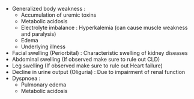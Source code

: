 - Generalized body weakness :
	- Accumulation of uremic toxins
	- Metabolic acidosis
	- Electrolyte imbalance : Hyperkalemia (can cause muscle weakness and paralysis)
	- Edema
	- Underlying illness
- Facial swelling (Periorbital) : Characteristic swelling of kidney diseases
- Abdominal swelling (If observed make sure to rule out CLD)
- Leg swelling (If observed make sure to rule out Heart failure)
- Decline in urine output (Oliguria) : Due to impairment of renal function
- Dyspnoea :
	- Pulmonary edema
	- Metabolic acidosis